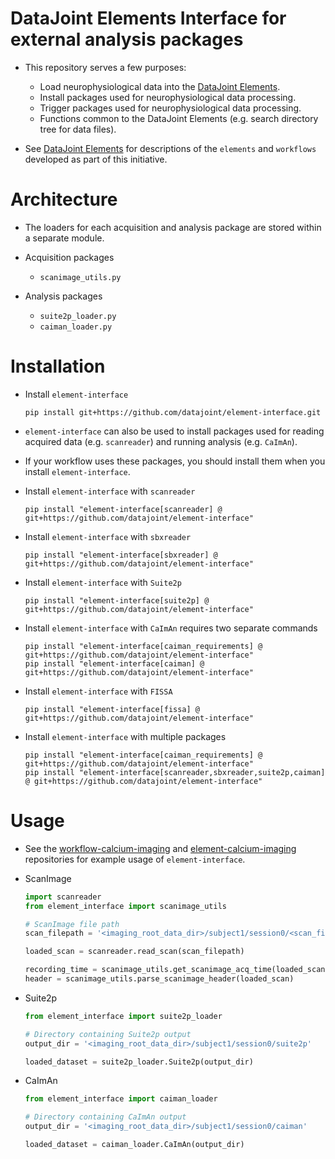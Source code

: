 # DataJoint Elements Interface for external analysis packages

+ This repository serves a few purposes:
     + Load neurophysiological data into the
 [DataJoint Elements](https://github.com/datajoint/datajoint-elements).
     + Install packages used for neurophysiological data processing.
     + Trigger packages used for neurophysiological data processing.
     + Functions common to the DataJoint Elements (e.g. search directory tree for data files).

+ See [DataJoint Elements](https://github.com/datajoint/datajoint-elements) for descriptions
 of the `elements` and `workflows` developed as part of this initiative.

# Architecture

+ The loaders for each acquisition and analysis package are stored within a separate module.

+ Acquisition packages
     + `scanimage_utils.py`

+ Analysis packages
     + `suite2p_loader.py`
     + `caiman_loader.py`

# Installation

+ Install `element-interface`
     ```
     pip install git+https://github.com/datajoint/element-interface.git
     ```

+ `element-interface` can also be used to install packages used for reading acquired data (e.g. `scanreader`) and running analysis (e.g. `CaImAn`).

+ If your workflow uses these packages, you should install them when you install `element-interface`.

+ Install `element-interface` with `scanreader`
     ```
     pip install "element-interface[scanreader] @ git+https://github.com/datajoint/element-interface"
     ```

+ Install `element-interface` with `sbxreader`
     ```
     pip install "element-interface[sbxreader] @ git+https://github.com/datajoint/element-interface"
     ```

+ Install `element-interface` with `Suite2p`
     ```
     pip install "element-interface[suite2p] @ git+https://github.com/datajoint/element-interface"
     ```

+ Install `element-interface` with `CaImAn` requires two separate commands
     ```
     pip install "element-interface[caiman_requirements] @ git+https://github.com/datajoint/element-interface"
     pip install "element-interface[caiman] @ git+https://github.com/datajoint/element-interface"
     ```

+ Install `element-interface` with `FISSA`
     ```
     pip install "element-interface[fissa] @ git+https://github.com/datajoint/element-interface"
     ```

+ Install `element-interface` with multiple packages
     ```
     pip install "element-interface[caiman_requirements] @ git+https://github.com/datajoint/element-interface"
     pip install "element-interface[scanreader,sbxreader,suite2p,caiman] @ git+https://github.com/datajoint/element-interface"
     ```

# Usage

+ See the [workflow-calcium-imaging](https://github.com/datajoint/workflow-calcium-imaging) 
and [element-calcium-imaging](https://github.com/datajoint/element-calcium-imaging) 
repositories for example usage of `element-interface`.

+ ScanImage
     ```python
     import scanreader
     from element_interface import scanimage_utils

     # ScanImage file path
     scan_filepath = '<imaging_root_data_dir>/subject1/session0/<scan_filename>.tif'

     loaded_scan = scanreader.read_scan(scan_filepath)

     recording_time = scanimage_utils.get_scanimage_acq_time(loaded_scan)
     header = scanimage_utils.parse_scanimage_header(loaded_scan)
     ```

+ Suite2p
     ```python
     from element_interface import suite2p_loader

     # Directory containing Suite2p output
     output_dir = '<imaging_root_data_dir>/subject1/session0/suite2p'

     loaded_dataset = suite2p_loader.Suite2p(output_dir)
     ```

+ CaImAn
     ```python
     from element_interface import caiman_loader

     # Directory containing CaImAn output
     output_dir = '<imaging_root_data_dir>/subject1/session0/caiman'

     loaded_dataset = caiman_loader.CaImAn(output_dir)
     ```
